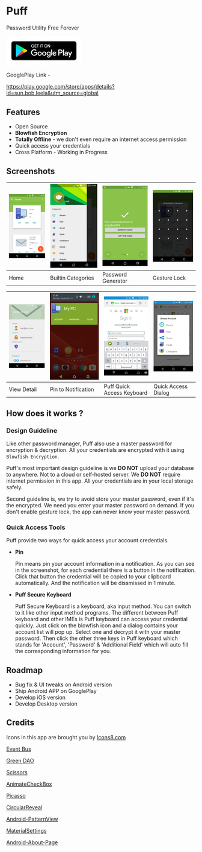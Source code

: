 # Puff

Password Utility Free Forever

<a href='https://play.google.com/store/apps/details?id=sun.bob.leela&utm_source=global_co&utm_medium=prtnr&utm_content=Mar2515&utm_campaign=PartBadge&pcampaignid=MKT-Other-global-all-co-prtnr-py-PartBadge-Mar2515-1'><img alt='Get it on Google Play' src='img/google-play-badge.png' width='200'/></a>

GooglePlay Link - 

https://play.google.com/store/apps/details?id=sun.bob.leela&utm_source=global

## Features

* Open Source
* **Blowfish Encryption**
* **Totally Offline** - we don't even require an internet access permission
* Quick access your credentials
* Cross Platform - Working in Progress

## Screenshots

| ![Home](img/screenshots/SC_01_Home.png) | ![Home](img/screenshots/SC_02_Categories.png) | ![Home](img/screenshots/SC_03_Generator.png) | ![Home](img/screenshots/SC_04_GestureLock.png) |
| --------------------------------------- | ---------------------------------------- | ---------------------------------------- | ---------------------------------------- |
| Home                                    | Builtin Categories                       | Password Generator                       | Gesture Lock                             |


| ![Home](img/screenshots/SC_05_Detail.png) | ![Home](img/screenshots/SC_06_Notification.png) | ![Home](img/screenshots/SC_07_Keyboard.png) | ![Home](img/screenshots/SC_08_KeyboardDialog.png) |
| ---------------------------------------- | ---------------------------------------- | ---------------------------------------- | ---------------------------------------- |
| View Detail                              | Pin to Notification                      | Puff Quick Access Keyboard               | Quick Access Dialog                      |


## How does it works ?

### Design Guideline

Like other password manager, Puff also use a master password for encryption & decryption. All your credentials are encrypted with it using `Blowfish Encryption`.

Puff's most important design guideline is we **DO NOT** upload your database to anywhere. Not to a cloud or self-hosted server. We **DO NOT** require internet permission in this app. All your credentials are in your local storage safely.

Second guideline is, we try to avoid store your master password, even if it's the encrypted. We need you enter your master password on demand. If you don't enable gesture lock, the app can never know your master password.

### Quick Access Tools

Puff provide two ways for quick access your account credentials.

* **Pin**

    Pin means pin your account information in a notification. As you can see in the screenshot, for each credential there is a button in the notification. Click that button the credential will be copied to your clipboard automatically. And the notification will be dissmissed in 1 minute.


* **Puff Secure Keyboard**

    Puff Secure Keyboard is a keyboard, aka input method. You can switch to it like other input method programs. The different between Puff keyboard and other IMEs is Puff keyboard can access your credential quickly. Just click on the blowfish icon and a dialog contains your account list will pop up. Select one and decrypt it with your master password. Then click the other three keys in Puff keyboard which stands for 'Account', 'Password' & 'Additional Field' which will auto fill the corresponding information for you.

## Roadmap

* Bug fix & UI tweaks on Android version
* Ship Android APP on GooglePlay
* Develop iOS version
* Develop Desktop version

## Credits

Icons in this app are brought you by [Icons8.com](https://icons8.com)

[Event Bus](https://github.com/greenrobot/EventBus)

[Green DAO](https://github.com/greenrobot/greenDAO)

[Scissors](https://github.com/lyft/scissors)

[AnimateCheckBox](https://github.com/hanks-zyh/AnimateCheckBox)

[Picasso](https://github.com/square/picasso)

[CircularReveal](https://github.com/ozodrukh/CircularReveal)

[Android-PatternView](https://github.com/geftimov/android-patternview)

[MaterialSettings](https://github.com/kenumir/MaterialSettings)

[Android-About-Page](https://github.com/medyo/android-about-page)
